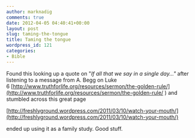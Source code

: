 ```yaml
---
author: marknadig
comments: true
date: 2012-04-05 04:40:41+00:00
layout: post
slug: taming-the-tongue
title: Taming the tongue
wordpress_id: 121
categories:
- Bible
---
```


Found this looking up a quote on "_If all that we say in a single day..."_ after listening to a message from A. Begg on Luke 6 [http://www.truthforlife.org/resources/sermon/the-golden-rule/](http://www.truthforlife.org/resources/sermon/the-golden-rule/ ) and stumbled across this great page

[http://freshlyground.wordpress.com/2011/03/10/watch-your-mouth/](http://freshlyground.wordpress.com/2011/03/10/watch-your-mouth/)

ended up using it as a family study. Good stuff.
